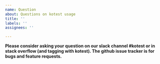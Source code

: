 ```yaml
---
name: Question
about: Questions on kotest usage
title: ''
labels: ''
assignees: ''

---
```


**Please consider asking your question on our slack channel #kotest or in stack overflow (and tagging with kotest). The github issue tracker is for bugs and feature requests.**
